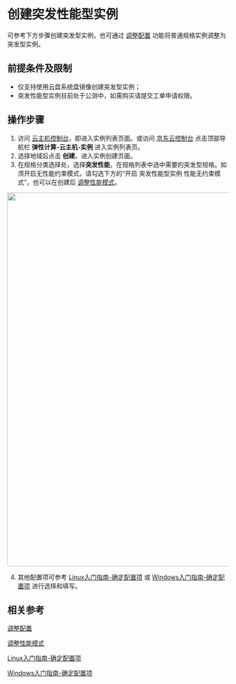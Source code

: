 # 创建突发性能型实例

可参考下方步骤创建突发型实例，也可通过 [调整配置](https://docs.jdcloud.com/virtual-machines/resize-instance) 功能将普通规格实例调整为突发型实例。

## 前提条件及限制
* 仅支持使用云盘系统盘镜像创建突发型实例；
* 突发性能型实例目前处于公测中，如需购买请提交工单申请权限。

## 操作步骤
1. 访问 [云主机控制台](https://cns-console.jdcloud.com/host/compute/list)，即进入实例列表页面。或访问 [京东云控制台](https://console.jdcloud.com) 点击顶部导航栏 **弹性计算-云主机-实例** 进入实例列表页。
2. 选择地域后点击 **创建**，进入实例创建页面。
3. 在规格分类选择处，选择**突发性能**，在规格列表中选中需要的突发型规格。如须开启无性能约束模式，请勾选下方的“开启 突发性能型实例 性能无约束模式”，也可以在创建后 [调整性能模式](https://docs.jdcloud.com/virtual-machines/instancevoucher-overview/modify-burst-mode)。

<div align="center"><img src="https://img1.jcloudcs.com/cn/image/vm/create-burstinstance1.png" width="850"></div>

4. 其他配置项可参考 [Linux入门指南-确定配置项](https://docs.jdcloud.com/virtual-machines/select-configuration-linux) 或 [Windows入门指南-确定配置项](https://docs.jdcloud.com/virtual-machines/select-configuration-windows) 进行选择和填写。

## 相关参考
[调整配置](https://docs.jdcloud.com/virtual-machines/resize-instance) 

[调整性能模式](https://docs.jdcloud.com/virtual-machines/instancevoucher-overview/modify-burst-mode)

[Linux入门指南-确定配置项](https://docs.jdcloud.com/virtual-machines/select-configuration-linux)

[Windows入门指南-确定配置项](https://docs.jdcloud.com/virtual-machines/select-configuration-windows)
